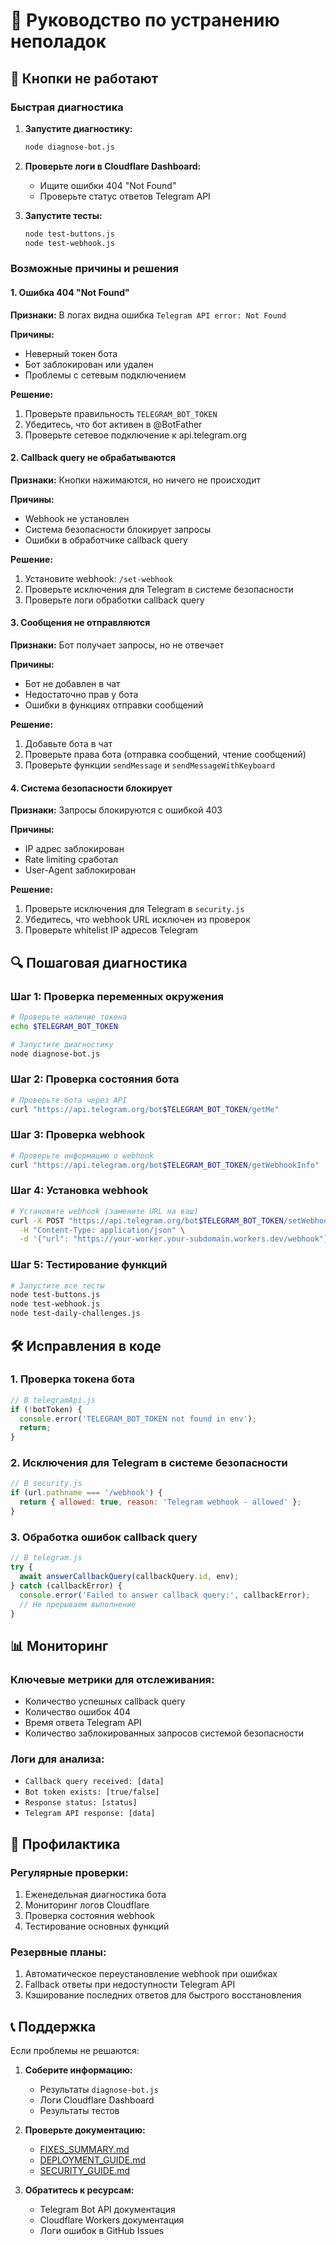 # 🔧 Руководство по устранению неполадок

## 🚨 Кнопки не работают

### Быстрая диагностика

1. **Запустите диагностику:**
   ```bash
   node diagnose-bot.js
   ```

2. **Проверьте логи в Cloudflare Dashboard:**
   - Ищите ошибки 404 "Not Found"
   - Проверьте статус ответов Telegram API

3. **Запустите тесты:**
   ```bash
   node test-buttons.js
   node test-webhook.js
   ```

### Возможные причины и решения

#### 1. Ошибка 404 "Not Found"
**Признаки:** В логах видна ошибка `Telegram API error: Not Found`

**Причины:**
- Неверный токен бота
- Бот заблокирован или удален
- Проблемы с сетевым подключением

**Решение:**
1. Проверьте правильность `TELEGRAM_BOT_TOKEN`
2. Убедитесь, что бот активен в @BotFather
3. Проверьте сетевое подключение к api.telegram.org

#### 2. Callback query не обрабатываются
**Признаки:** Кнопки нажимаются, но ничего не происходит

**Причины:**
- Webhook не установлен
- Система безопасности блокирует запросы
- Ошибки в обработчике callback query

**Решение:**
1. Установите webhook: `/set-webhook`
2. Проверьте исключения для Telegram в системе безопасности
3. Проверьте логи обработки callback query

#### 3. Сообщения не отправляются
**Признаки:** Бот получает запросы, но не отвечает

**Причины:**
- Бот не добавлен в чат
- Недостаточно прав у бота
- Ошибки в функциях отправки сообщений

**Решение:**
1. Добавьте бота в чат
2. Проверьте права бота (отправка сообщений, чтение сообщений)
3. Проверьте функции `sendMessage` и `sendMessageWithKeyboard`

#### 4. Система безопасности блокирует
**Признаки:** Запросы блокируются с ошибкой 403

**Причины:**
- IP адрес заблокирован
- Rate limiting сработал
- User-Agent заблокирован

**Решение:**
1. Проверьте исключения для Telegram в `security.js`
2. Убедитесь, что webhook URL исключен из проверок
3. Проверьте whitelist IP адресов Telegram

## 🔍 Пошаговая диагностика

### Шаг 1: Проверка переменных окружения
```bash
# Проверьте наличие токена
echo $TELEGRAM_BOT_TOKEN

# Запустите диагностику
node diagnose-bot.js
```

### Шаг 2: Проверка состояния бота
```bash
# Проверьте бота через API
curl "https://api.telegram.org/bot$TELEGRAM_BOT_TOKEN/getMe"
```

### Шаг 3: Проверка webhook
```bash
# Проверьте информацию о webhook
curl "https://api.telegram.org/bot$TELEGRAM_BOT_TOKEN/getWebhookInfo"
```

### Шаг 4: Установка webhook
```bash
# Установите webhook (замените URL на ваш)
curl -X POST "https://api.telegram.org/bot$TELEGRAM_BOT_TOKEN/setWebhook" \
  -H "Content-Type: application/json" \
  -d '{"url": "https://your-worker.your-subdomain.workers.dev/webhook"}'
```

### Шаг 5: Тестирование функций
```bash
# Запустите все тесты
node test-buttons.js
node test-webhook.js
node test-daily-challenges.js
```

## 🛠️ Исправления в коде

### 1. Проверка токена бота
```javascript
// В telegramApi.js
if (!botToken) {
  console.error('TELEGRAM_BOT_TOKEN not found in env');
  return;
}
```

### 2. Исключения для Telegram в системе безопасности
```javascript
// В security.js
if (url.pathname === '/webhook') {
  return { allowed: true, reason: 'Telegram webhook - allowed' };
}
```

### 3. Обработка ошибок callback query
```javascript
// В telegram.js
try {
  await answerCallbackQuery(callbackQuery.id, env);
} catch (callbackError) {
  console.error('Failed to answer callback query:', callbackError);
  // Не прерываем выполнение
}
```

## 📊 Мониторинг

### Ключевые метрики для отслеживания:
- Количество успешных callback query
- Количество ошибок 404
- Время ответа Telegram API
- Количество заблокированных запросов системой безопасности

### Логи для анализа:
- `Callback query received: [data]`
- `Bot token exists: [true/false]`
- `Response status: [status]`
- `Telegram API response: [data]`

## 🚀 Профилактика

### Регулярные проверки:
1. Еженедельная диагностика бота
2. Мониторинг логов Cloudflare
3. Проверка состояния webhook
4. Тестирование основных функций

### Резервные планы:
1. Автоматическое переустановление webhook при ошибках
2. Fallback ответы при недоступности Telegram API
3. Кэширование последних ответов для быстрого восстановления

## 📞 Поддержка

Если проблемы не решаются:

1. **Соберите информацию:**
   - Результаты `diagnose-bot.js`
   - Логи Cloudflare Dashboard
   - Результаты тестов

2. **Проверьте документацию:**
   - [FIXES_SUMMARY.md](FIXES_SUMMARY.md)
   - [DEPLOYMENT_GUIDE.md](DEPLOYMENT_GUIDE.md)
   - [SECURITY_GUIDE.md](SECURITY_GUIDE.md)

3. **Обратитесь к ресурсам:**
   - Telegram Bot API документация
   - Cloudflare Workers документация
   - Логи ошибок в GitHub Issues 